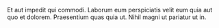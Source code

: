Et aut impedit qui commodi. Laborum eum perspiciatis velit eum quia aut quo et dolorem. Praesentium quas quia ut. Nihil magni ut pariatur ut in.
